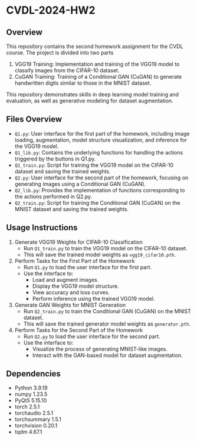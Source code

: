 # CVDL-2024-HW2
## Overview
This repository contains the second homework assignment for the CVDL course. The project is divided into two parts
1. VGG19 Training: Implementation and training of the VGG19 model to classify images from the CIFAR-10 dataset.
2. CuGAN Training: Training of a Conditional GAN (CuGAN) to generate handwritten digits similar to those in the MNIST dataset.

This repository demonstrates skills in deep learning model training and evaluation, as well as generative modeling for dataset augmentation.

## Files Overview
- `Q1.py`:
User interface for the first part of the homework, including image loading, augmentation, model structure visualization, and inference for the VGG19 model.
- `Q1_lib.py`:
Contains the underlying functions for handling the actions triggered by the buttons in Q1.py.
- `Q1_train.py`:
Script for training the VGG19 model on the CIFAR-10 dataset and saving the trained weights.
- `Q2.py`:
User interface for the second part of the homework, focusing on generating images using a Conditional GAN (CuGAN).
- `Q2_lib.py`:
Provides the implementation of functions corresponding to the actions performed in Q2.py.
- `Q2_train.py`:
Script for training the Conditional GAN (CuGAN) on the MNIST dataset and saving the trained weights.

## Usage Instructions
1. Generate VGG19 Weights for CIFAR-10 Classification
    - Run `Q1_train.py` to train the VGG19 model on the CIFAR-10 dataset.
    - This will save the trained model weights as `vgg19_cifar10.pth`.
2. Perform Tasks for the First Part of the Homework
    - Run `Q1.py` to load the user interface for the first part.
    - Use the interface to:
      - Load and augment images.
      - Display the VGG19 model structure.
      - View accuracy and loss curves.
      - Perform inference using the trained VGG19 model.
3. Generate GAN Weights for MNIST Generation
    - Run `Q2_train.py` to train the Conditional GAN (CuGAN) on the MNIST dataset.
    - This will save the trained generator model weights as `generator.pth`.
4. Perform Tasks for the Second Part of the Homework
    - Run `Q2.py` to load the user interface for the second part.
    - Use the interface to:
      - Visualize the process of generating MNIST-like images.
      - Interact with the GAN-based model for dataset augmentation.
      
## Dependencies
- Python 3.9.19
- numpy 1.23.5
- PyQt5 5.15.10
- torch 2.5.1
- torchaudio 2.5.1
- torchsummary 1.5.1
- torchvision 0.20.1
- tqdm 4.67.1
